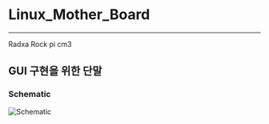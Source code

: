 # Linux_Mother_Board
-------

Radxa Rock pi cm3
## GUI 구현을 위한 단말


### Schematic
![Schematic](https://github.com/UWBV2Xsystem/2023ESWContest_free_1136/assets/109073690/4e763ebe-d31b-426f-b62a-3f4fd0be9ec1)





